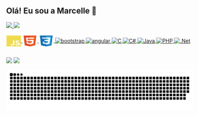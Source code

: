 ## Olá! Eu sou a Marcelle 🖖
 <div>
  <a href="https://github.com/marcellepaiva">
  <img height="180em" src="https://github-readme-stats.vercel.app/api?username=marcellepaiva&show_icons=true&theme=dark&include_all_commits=true&count_private=true"/>
  <img height="180em" src="https://github-readme-stats.vercel.app/api/top-langs/?username=marcellepaiva&layout=compact&langs_count=7&theme=dark"/>
</div>
<div style="display: inline_block"><br>
  <img align="center" alt="Js" height="30" width="40" src="https://raw.githubusercontent.com/devicons/devicon/master/icons/javascript/javascript-plain.svg">
  <img align="center" alt="HTML" height="30" width="40" src="https://raw.githubusercontent.com/devicons/devicon/master/icons/html5/html5-original.svg">
  <img align="center" alt="CSS" height="30" width="40" src="https://raw.githubusercontent.com/devicons/devicon/master/icons/css3/css3-original.svg"> 
  <img align="center" alt="bootstrap" src="https://img.shields.io/badge/Bootstrap-563D7C?style=for-the-badge&logo=bootstrap&logoColor=white">
  <img align="center" alt="angular" src="https://img.shields.io/badge/Angular-DD0031?style=for-the-badge&logo=angular&logoColor=white">
  <img align="center" alt="C" src="https://img.shields.io/badge/C%2B%2B-00599C?style=for-the-badge&logo=c%2B%2B&logoColor=white">
 <img align="center" alt="C#" src="https://img.shields.io/badge/C%23-239120?style=for-the-badge&logo=c-sharp&logoColor=white">
  <img align="center" alt="Java" src="https://img.shields.io/badge/Java-ED8B00?style=for-the-badge&logo=java&logoColor=white">
  <img align="center" alt="PHP" src="https://img.shields.io/badge/PHP-777BB4?style=for-the-badge&logo=php&logoColor=white">
 <img align="center" alt=".Net" src="https://img.shields.io/badge/.NET-5C2D91?style=for-the-badge&logo=.net&logoColor=white">
 
</div> 
 
  ##

<div>
 <a href "https://img.shields.io/badge/Telegram-2CA5E0?style=for-the-badge&logo=telegram&logoColor=white></a>
 <a href = "mailto:marcelle.nicole.paiva@gmail.com"><img src="https://img.shields.io/badge/-Gmail-%23333?style=for-the-badge&logo=gmail&logoColor=white" target="_blank"></a>
  <a href="https://www.linkedin.com/in/paiva-11a10184/" target="_blank"><img src="https://img.shields.io/badge/-LinkedIn-%230077B5?style=for-the-badge&logo=linkedin&logoColor=white" target="_blank"></a> 
</div>  

![Snake animation](https://github.com/marcellepaiva/marcellepaiva/blob/output/github-contribution-grid-snake.svg)
